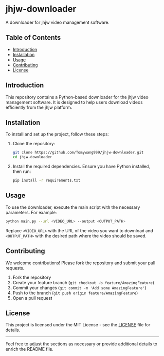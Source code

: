 # jhjw-downloader

A downloader for jhjw video management software.

## Table of Contents

- [Introduction](#introduction)
- [Installation](#installation)
- [Usage](#usage)
- [Contributing](#contributing)
- [License](#license)

## Introduction

This repository contains a Python-based downloader for the jhjw video management software. It is designed to help users download videos efficiently from the jhjw platform.

## Installation

To install and set up the project, follow these steps:

1. Clone the repository:

    ```bash
    git clone https://github.com/Tomywang999/jhjw-downloader.git
    cd jhjw-downloader
    ```

2. Install the required dependencies. Ensure you have Python installed, then run:

    ```bash
    pip install -r requirements.txt
    ```

## Usage

To use the downloader, execute the main script with the necessary parameters. For example:

```bash
python main.py --url <VIDEO_URL> --output <OUTPUT_PATH>
```

Replace `<VIDEO_URL>` with the URL of the video you want to download and `<OUTPUT_PATH>` with the desired path where the video should be saved.

## Contributing

We welcome contributions! Please fork the repository and submit your pull requests.

1. Fork the repository
2. Create your feature branch (`git checkout -b feature/AmazingFeature`)
3. Commit your changes (`git commit -m 'Add some AmazingFeature'`)
4. Push to the branch (`git push origin feature/AmazingFeature`)
5. Open a pull request

## License

This project is licensed under the MIT License - see the [LICENSE](LICENSE) file for details.

---

Feel free to adjust the sections as necessary or provide additional details to enrich the README file.
